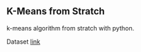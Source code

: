 ## K-Means from Stratch

k-means algorithm from stratch with python.

Dataset [link](https://www.kaggle.com/kandij/mall-customers "link")

